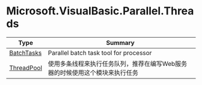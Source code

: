 ﻿
# Microsoft.VisualBasic.Parallel.Threads

|Type|Summary|
|----|-------|
|<a href="#" onClick="load('/docs/Microsoft.VisualBasic.Parallel.Threads/BatchTasks.md')">BatchTasks</a>|Parallel batch task tool for processor|
|<a href="#" onClick="load('/docs/Microsoft.VisualBasic.Parallel.Threads/ThreadPool.md')">ThreadPool</a>|使用多条线程来执行任务队列，推荐在编写Web服务器的时候使用这个模块来执行任务|

